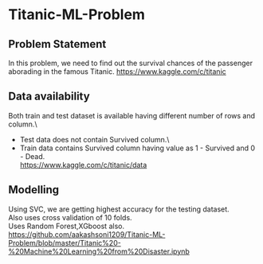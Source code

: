 # Titanic-ML-Problem

## Problem Statement

In this problem, we need to find out the survival chances of the passenger aborading in the famous Titanic.
<https://www.kaggle.com/c/titanic>

## Data availability

Both train and test dataset is available having different number of rows and column.\
* Test data does not contain Survived column.\
* Train data contains  Survived column having value as 1 - Survived and 0 - Dead.\
<https://www.kaggle.com/c/titanic/data>

## Modelling

Using SVC, we are getting highest accuracy for the testing dataset.\
Also uses cross validation of 10 folds.\
Uses Random Forest,XGboost also.\
<https://github.com/aakashsoni1209/Titanic-ML-Problem/blob/master/Titanic%20-%20Machine%20Learning%20from%20Disaster.ipynb>

